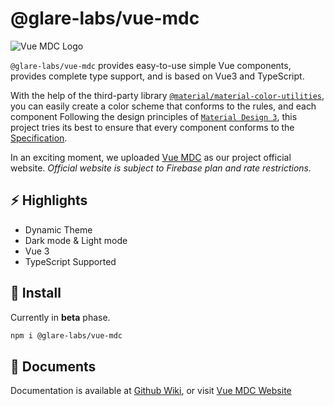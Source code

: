 # @glare-labs/vue-mdc

![Vue MDC Logo](https://raw.githubusercontent.com/glare-labs/vue-mdc/refs/heads/main/docs/vue-mdc-cover.png)

`@glare-labs/vue-mdc` provides easy-to-use simple Vue components, provides complete type support, and is based on Vue3 and TypeScript.

With the help of the third-party library [`@material/material-color-utilities`](https://github.com/material-foundation/material-color-utilities), you can easily create a color scheme that conforms to the rules, and each component Following the design principles of [`Material Design 3`](https://m3.material.io/), this project tries its best to ensure that every component conforms to the [Specification](https://www.w3.org/TR/wai-aria-1.2/#abstract).

In an exciting moment, we uploaded [Vue MDC](https://anti-mage.web.app) as our project official website. _Official website is subject to Firebase plan and rate restrictions._

## :zap: Highlights

+ Dynamic Theme
+ Dark mode & Light mode
+ Vue 3
+ TypeScript Supported

## :eyes: Install

Currently in **beta** phase.

```bash
npm i @glare-labs/vue-mdc
```

## :ledger: Documents

Documentation is available at [Github Wiki](https://github.com/glare-labs/ui/wiki), or visit [Vue MDC Website](https://vue-mdc.web.app)
